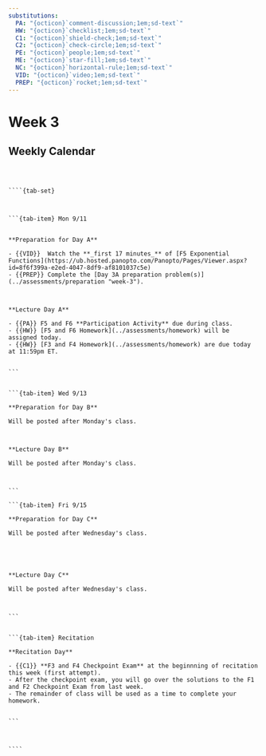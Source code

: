 ```yaml
---
substitutions:
  PA: "{octicon}`comment-discussion;1em;sd-text`"
  HW: "{octicon}`checklist;1em;sd-text`"
  C1: "{octicon}`shield-check;1em;sd-text`"
  C2: "{octicon}`check-circle;1em;sd-text`"
  PE: "{octicon}`people;1em;sd-text`"
  ME: "{octicon}`star-fill;1em;sd-text`"
  NC: "{octicon}`horizontal-rule;1em;sd-text`"
  VID: "{octicon}`video;1em;sd-text`"
  PREP: "{octicon}`rocket;1em;sd-text`"
---
```


Week 3
============================

## Weekly Calendar


`````{card}



````{tab-set}



```{tab-item} Mon 9/11


**Preparation for Day A**

- {{VID}}  Watch the **_first 17 minutes_** of [F5 Exponential Functions](https://ub.hosted.panopto.com/Panopto/Pages/Viewer.aspx?id=8f6f399a-e2ed-4047-8df9-af8101037c5e)  
- {{PREP}} Complete the [Day 3A preparation problem(s)](../assessments/preparation "week-3").



**Lecture Day A**

- {{PA}} F5 and F6 **Participation Activity** due during class.
- {{HW}} [F5 and F6 Homework](../assessments/homework) will be assigned today.
- {{HW}} [F3 and F4 Homework](../assessments/homework) are due today at 11:59pm ET.


```


```{tab-item} Wed 9/13

**Preparation for Day B**

Will be posted after Monday's class.



**Lecture Day B**

Will be posted after Monday's class.



```

```{tab-item} Fri 9/15

**Preparation for Day C**

Will be posted after Wednesday's class.





**Lecture Day C**

Will be posted after Wednesday's class.



```


```{tab-item} Recitation

**Recitation Day** 

- {{C1}} **F3 and F4 Checkpoint Exam** at the beginnning of recitation this week (first attempt).
- After the checkpoint exam, you will go over the solutions to the F1 and F2 Checkpoint Exam from last week.
- The remainder of class will be used as a time to complete your homework.


```



````

`````









